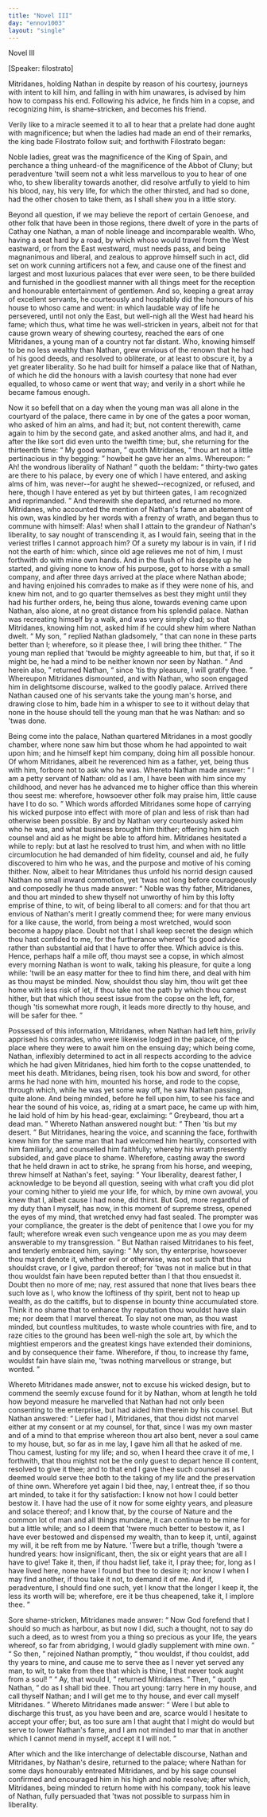 ```yaml
---
title: "Novel III"
day: "ennov1003"
layout: "single"
---
```

<html>
 <head>
 </head>
 <body>
  <div id="nov1003" type="novella" who="filostrato">
   <head>
    Novel III
   </head>
   <p>
    [Speaker: filostrato]
   </p>
   <argument>
    <p>
     <milestone id="p00030001"/>
     <!--(i)-->
     Mitridanes, holding Nathan in despite by reason of his
 courtesy, journeys with intent to kill him, and falling
 in with him unawares, is advised by him how to
 compass his end. Following his advice, he finds him
 in a copse, and recognizing him, is shame-stricken,
 and becomes his friend.
     <!--(/i)-->
    </p>
   </argument>
   <div3 type="commentary" who="author">
    <p>
     <milestone id="p00030002"/>
     <!--(sc)-->
     Verily
     <!--(/sc)-->
     like to a miracle seemed it to all to hear that a prelate
 had
 done aught with magnificence; but when the ladies had made an end
 of their remarks, the king bade Filostrato follow suit; and forthwith
 Filostrato began:
    </p>
   </div3>
   <div3 type="commentary" who="filostrato">
    <p>
     <milestone id="p00030003"/>
     Noble ladies, great was the magnificence of the
 King of Spain, and perchance a thing unheard-of the magnificence
 of the Abbot of Cluny; but peradventure 'twill seem not a whit less
 marvellous to you to hear of one who, to shew liberality towards
 another, did resolve artfully to yield to him his blood, nay, his very
 life, for which the other thirsted, and had so done, had the other
 chosen to take them, as I shall shew you in a little story.
    </p>
   </div3>
   <p>
    <milestone id="p00030004"/>
    Beyond all question, if we may believe the report of certain
 Genoese, and other folk that have been in those regions, there dwelt
 of yore in the parts of Cathay one Nathan, a man of noble lineage
 and incomparable wealth.
    <milestone id="p00030005"/>
    Who, having a seat hard by a road, by
 which whoso would travel from the West eastward, or from the East
 westward, must needs pass, and being magnanimous and liberal, and
 zealous to approve himself such in act, did set on work cunning
 artificers not a few, and cause one of the finest and largest and most
 luxurious palaces that ever were seen, to be there builded and
 furnished in the goodliest manner with all things meet for the
 reception and honourable entertainment of gentlemen.
    <milestone id="p00030006"/>
    And so,
    <pb n="323"/>
    keeping a great array of excellent servants, he courteously and
 hospitably did the honours of his house to whoso came and went: in
 which laudable way of life he persevered, until not only the East, but
 well-nigh all the West had heard his fame;
    <milestone id="p00030007"/>
    which thus, what time
 he was well-stricken in years, albeit not for that cause grown weary
 of shewing courtesy, reached the ears of one Mitridanes, a young man
 of a country not far distant. Who, knowing himself to be no less
 wealthy than Nathan, grew envious of the renown that he had of his
 good deeds, and resolved to obliterate, or at least to obscure it, by a
 yet greater liberality.
    <milestone id="p00030008"/>
    So he had built for himself a palace like that
 of Nathan, of which he did the honours with a lavish courtesy that
 none had ever equalled, to whoso came or went that way; and verily
 in a short while he became famous enough.
   </p>
   <p>
    <milestone id="p00030009"/>
    Now it so befell that on a day when the young man was all alone
 in the courtyard of the palace, there came in by one of the gates a
 poor woman, who asked of him an alms, and had it; but, not content
 therewith, came again to him by the second gate, and asked another
 alms, and had it, and after the like sort did even unto the twelfth
 time; but, she returning for the thirteenth time:
    <q direct="unspecified">
     My good
 woman,
    </q>
    quoth Mitridanes,
    <q direct="unspecified">
     thou art not a little pertinacious in thy
 begging:
    </q>
    howbeit he gave her an alms.
    <milestone id="p00030010"/>
    Whereupon:
    <q direct="unspecified">
     Ah!
 the wondrous liberality of Nathan!
    </q>
    quoth the beldam:
    <q direct="unspecified">
     thirty-two
 gates are there to his palace, by every one of which I have entered,
 and asking alms of him, was never--for aught he shewed--recognized,
 or refused, and here, though I have entered as yet by but
 thirteen gates, I am recognized and reprimanded.
    </q>
    And therewith
 she departed, and returned no more.
    <milestone id="p00030011"/>
    Mitridanes, who accounted
 the mention of Nathan's fame an abatement of his own, was kindled
 by her words with a frenzy of wrath, and began thus to commune
 with himself: Alas! when shall I attain to the grandeur of
 Nathan's liberality, to say nought of transcending it, as I would fain,
 seeing that in the veriest trifles I cannot approach him? Of a surety
 my labour is in vain, if I rid not the earth of him: which, since old
 age relieves me not of him, I must forthwith do with mine own
 hands.
    <milestone id="p00030012"/>
    And in the flush of his despite up he started, and giving
 none to know of his purpose, got to horse with a small company,
 and after three days arrived at the place where Nathan abode; and
 having enjoined his comrades to make as if they were none of his,
    <pb n="324"/>
    and knew him not, and to go quarter themselves as best they might
 until they had his further orders, he, being thus alone, towards
 evening came upon Nathan, also alone, at no great distance from
 his splendid palace. Nathan was recreating himself by a walk, and
 was very simply clad; so that Mitridanes, knowing him not, asked
 him if he could shew him where Nathan dwelt.
    <milestone id="p00030013"/>
    <q direct="unspecified">
     My son,
    </q>
    replied
 Nathan gladsomely,
    <q direct="unspecified">
     that can none in these parts better than I;
 wherefore, so it please thee, I will bring thee thither.
    </q>
    <milestone id="p00030014"/>
    The young
 man replied that 'twould be mighty agreeable to him, but that, if so
 it might be, he had a mind to be neither known nor seen by Nathan.
    <q direct="unspecified">
     And herein also,
    </q>
    returned Nathan,
    <q direct="unspecified">
     since 'tis thy pleasure, I will
 gratify thee.
    </q>
    <milestone id="p00030015"/>
    Whereupon Mitridanes dismounted, and with Nathan,
 who soon engaged him in delightsome discourse, walked to the
 goodly palace. Arrived there Nathan caused one of his servants
 take the young man's horse, and drawing close to him, bade him
 in a whisper to see to it without delay that none in the house should
 tell the young man that he was Nathan: and so 'twas done.
   </p>
   <p>
    <milestone id="p00030016"/>
    Being come into the palace, Nathan quartered Mitridanes in a
 most goodly chamber, where none saw him but those whom he had
 appointed to wait upon him; and he himself kept him company,
 doing him all possible honour.
    <milestone id="p00030017"/>
    Of whom Mitridanes, albeit he
 reverenced him as a father, yet, being thus with him, forbore not to
 ask who he was. Whereto Nathan made answer:
    <q direct="unspecified">
     I am a petty
 servant of Nathan: old as I am, I have been with him since my
 childhood, and never has he advanced me to higher office than this
 wherein thou seest me: wherefore, howsoever other folk may praise
 him, little cause have I to do so.
    </q>
    <milestone id="p00030018"/>
    Which words afforded Mitridanes
 some hope of carrying his wicked purpose into effect with more of
 plan and less of risk than had otherwise been possible. By and by
 Nathan very courteously asked him who he was, and what business
 brought him thither; offering him such counsel and aid as he might
 be able to afford him.
    <milestone id="p00030019"/>
    Mitridanes hesitated a while to reply: but
 at last he resolved to trust him, and when with no little circumlocution
 he had demanded of him fidelity, counsel and aid, he fully
 discovered to him who he was, and the purpose and motive of his
 coming thither.
    <milestone id="p00030020"/>
    Now, albeit to hear Mitridanes thus unfold his
 norrid design caused Nathan no small inward commotion, yet 'twas
 not long before courageously and composedly he thus made answer:
    <pb n="325"/>
    <q direct="unspecified">
     Noble was thy father, Mitridanes, and thou art minded to shew
 thyself not unworthy of him by this lofty emprise of thine, to wit,
 of being liberal to all comers: and for that thou art envious of
 Nathan's merit I greatly commend thee; for were many envious
 for a like cause, the world, from being a most wretched, would soon
 become a happy place.
     <milestone id="p00030021"/>
     Doubt not that I shall keep secret the
 design which thou hast confided to me, for the furtherance whereof
 'tis good advice rather than substantial aid that I have to offer thee.
 Which advice is this.
     <milestone id="p00030022"/>
     Hence, perhaps half a mile off, thou mayst
 see a copse, in which almost every morning Nathan is wont to walk,
 taking his pleasure, for quite a long while: 'twill be an easy matter
 for thee to find him there, and deal with him as thou mayst be
 minded.
     <milestone id="p00030023"/>
     Now, shouldst thou slay him, thou wilt get thee home with
 less risk of let, if thou take not the path by which thou camest
 hither, but that which thou seest issue from the copse on the left,
 for, though 'tis somewhat more rough, it leads more directly to thy
 house, and will be safer for thee.
    </q>
   </p>
   <p>
    <milestone id="p00030024"/>
    Possessed of this information, Mitridanes, when Nathan had left
 him, privily apprised his comrades, who were likewise lodged in the
 palace, of the place where they were to await him on the ensuing
 day; which being come, Nathan, inflexibly determined to act in all
 respects according to the advice which he had given Mitridanes,
 hied him forth to the copse unattended, to meet his death.
    <milestone id="p00030025"/>
    Mitridanes,
 being risen, took his bow and sword, for other arms he had
 none with him, mounted his horse, and rode to the copse, through
 which, while he was yet some way off, he saw Nathan passing, quite
 alone. And being minded, before he fell upon him, to see his face
 and hear the sound of his voice, as, riding at a smart pace, he came
 up with him, he laid hold of him by his head-gear, exclaiming:
    <q direct="unspecified">
     Greybeard, thou art a dead man.
    </q>
    <milestone id="p00030026"/>
    Whereto Nathan answered
 nought but:
    <q direct="unspecified">
     Then 'tis but my desert.
    </q>
    <milestone id="p00030027"/>
    But Mitridanes, hearing
 the voice, and scanning the face, forthwith knew him for the same
 man that had welcomed him heartily, consorted with him familiarly,
 and counselled him faithfully; whereby his wrath presently subsided,
 and gave place to shame. Wherefore, casting away the sword that
 he held drawn in act to strike, he sprang from his horse, and weeping,
 threw himself at Nathan's feet, saying:
    <milestone id="p00030028"/>
    <q direct="unspecified">
     Your liberality, dearest
 father, I acknowledge to be beyond all question, seeing with what
 craft you did plot your coming hither to yield me your life, for
     <pb n="326"/>
     which, by mine own avowal, you knew that I, albeit cause I had
 none, did thirst. But God, more regardful of my duty than I
 myself, has now, in this moment of supreme stress, opened the eyes
 of my mind, that wretched envy had fast sealed.
     <milestone id="p00030029"/>
     The prompter
 was your compliance, the greater is the debt of penitence that I owe
 you for my fault; wherefore wreak even such vengeance upon me
 as you may deem answerable to my transgression.
    </q>
    <milestone id="p00030030"/>
    But Nathan
 raised Mitridanes to his feet, and tenderly embraced him, saying:
    <q direct="unspecified">
     My son, thy enterprise, howsoever thou mayst denote it, whether
 evil or otherwise, was not such that thou shouldst crave, or I give,
 pardon thereof; for 'twas not in malice but in that thou wouldst
 fain have been reputed better than I that thou ensuedst it.
     <milestone id="p00030031"/>
     Doubt
 then no more of me; nay, rest assured that none that lives bears
 thee such love as I, who know the loftiness of thy spirit, bent not
 to heap up wealth, as do the caitiffs, but to dispense in bounty thine
 accumulated store.
     <milestone id="p00030032"/>
     Think it no shame that to enhance thy reputation
 thou wouldst have slain me; nor deem that I marvel thereat.
 To slay not one man, as thou wast minded, but countless multitudes,
 to waste whole countries with fire, and to raze cities to the ground
 has been well-nigh the sole art, by which the mightiest emperors and
 the greatest kings have extended their dominions, and by consequence
 their fame. Wherefore, if thou, to increase thy fame, wouldst fain
 have slain me, 'twas nothing marvellous or strange, but wonted.
    </q>
   </p>
   <p>
    <milestone id="p00030033"/>
    Whereto Mitridanes made answer, not to excuse his wicked
 design, but to commend the seemly excuse found for it by Nathan,
 whom at length he told how beyond measure he marvelled that
 Nathan had not only been consenting to the enterprise, but had
 aided him therein by his counsel. But Nathan answered:
    <milestone id="p00030034"/>
    <q direct="unspecified">
     Liefer
 had I, Mitridanes, that thou didst not marvel either at my consent
 or at my counsel, for that, since I was my own master and of a mind
 to that emprise whereon thou art also bent, never a soul came to my
 house, but, so far as in me lay, I gave him all that he asked of me.
     <milestone id="p00030035"/>
     Thou camest, lusting for my life; and so, when I heard thee crave
 it of me, I forthwith, that thou mightst not be the only guest to
 depart hence ill content, resolved to give it thee; and to that end I
 gave thee such counsel as I deemed would serve thee both to the
 taking of my life and the preservation of thine own. Wherefore
 yet again I bid thee, nay, I entreat thee, if so thou art minded, to
 take it for thy satisfaction: I know not how I could better bestow
     <pb n="327"/>
     it.
     <milestone id="p00030036"/>
     I have had the use of it now for some eighty years, and
 pleasure and solace thereof; and I know that, by the course of
 Nature and the common lot of man and all things mundane, it can
 continue to be mine for but a little while; and so I deem that 'twere
 much better to bestow it, as I have ever bestowed and dispensed my
 wealth, than to keep it, until, against my will, it be reft from me by
 Nature.
     <milestone id="p00030037"/>
     'Twere but a trifle, though 'twere a hundred years: how
 insignificant, then, the six or eight years that are all I have to give!
 Take it, then, if thou hadst lief, take it, I pray thee; for, long as
 I have lived here, none have I found but thee to desire it; nor know
 I when I may find another, if thou take it not, to demand it of me.
     <milestone id="p00030038"/>
     And if, peradventure, I should find one such, yet I know that the
 longer I keep it, the less its worth will be; wherefore, ere it be thus
 cheapened, take it, I implore thee.
    </q>
   </p>
   <p>
    <milestone id="p00030039"/>
    Sore shame-stricken, Mitridanes made answer:
    <q direct="unspecified">
     Now God
 forefend that I should so much as harbour, as but now I did, such a
 thought, not to say do such a deed, as to wrest from you a thing
 so precious as your life, the years whereof, so far from abridging, I
 would gladly supplement with mine own.
    </q>
    <milestone id="p00030040"/>
    <q direct="unspecified">
     So then,
    </q>
    rejoined
 Nathan promptly,
    <q direct="unspecified">
     thou wouldst, if thou couldst, add thy years to
 mine, and cause me to serve thee as I never yet served any man, to
 wit, to take from thee that which is thine, I that never took aught
	from a soul!
    </q>
    <milestone id="p00030041"/>
    <q direct="unspecified">
     Ay, that would I,
    </q>
    returned Mitridanes.
    <milestone id="p00030042"/>
    <q direct="unspecified">
     Then,
    </q>
    quoth Nathan,
    <q direct="unspecified">
     do as I shall bid thee. Thou art young: tarry
 here in my house, and call thyself Nathan; and I will get me to
 thy house, and ever call myself Mitridanes.
    </q>
    <milestone id="p00030043"/>
    Whereto Mitridanes
 made answer:
    <q direct="unspecified">
     Were I but able to discharge this trust, as you
 have been and are, scarce would I hesitate to accept your offer; but,
 as too sure am I that aught that I might do would but serve to
 lower Nathan's fame, and I am not minded to mar that in another
 which I cannot mend in myself, accept it I will not.
    </q>
   </p>
   <p>
    <milestone id="p00030044"/>
    After which and the like interchange of delectable discourse,
 Nathan and Mitridanes, by Nathan's desire, returned to the palace;
 where Nathan for some days honourably entreated Mitridanes, and
 by his sage counsel confirmed and encouraged him in his high and
 noble resolve; after which, Mitridanes, being minded to return
 home with his company, took his leave of Nathan, fully persuaded
 that 'twas not possible to surpass him in liberality.
   </p>
  </div>
 </body>
</html>